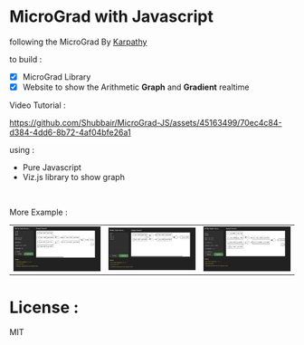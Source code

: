 # MicroGrad with Javascript
following the MicroGrad By [Karpathy](https://github.com/karpathy/micrograd)

to build :
- [x] MicroGrad Library
- [x] Website to show the Arithmetic **Graph** and **Gradient** realtime

Video Tutorial : 

https://github.com/Shubbair/MicroGrad-JS/assets/45163499/70ec4c84-d384-4dd6-8b72-4af04bfe26a1

using :
- Pure Javascript
- Viz.js library to show graph

<br/>

More Example : 

|  |     |        |
| ---    | ---   | ---     |
| ![](assets/EX1.png) | ![](assets/EX2.png) |![](assets/EX3.png) |

# License : 
MIT
